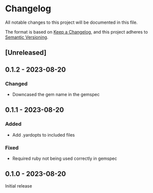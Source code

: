 # Changelog

All notable changes to this project will be documented in this file.

The format is based on [Keep a Changelog](https://keepachangelog.com/en/1.0.0/),
and this project adheres to [Semantic Versioning](https://semver.org/spec/v2.0.0.html).

## [Unreleased]

## 0.1.2 - 2023-08-20

### Changed

- Downcased the gem name in the gemspec

## 0.1.1 - 2023-08-20

### Added

- Add .yardopts to included files

### Fixed

- Required ruby not being used correctly in gemspec

## 0.1.0 - 2023-08-20

Initial release
